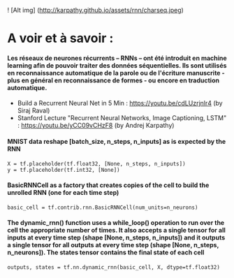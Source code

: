 ! [Alt img] (http://karpathy.github.io/assets/rnn/charseq.jpeg)

# A voir et à savoir : 

#### Les réseaux de neurones récurrents – RNNs – ont été introduit en machine learning afin de pouvoir traiter des données séquentielles. Ils sont utilisés en reconnaissance automatique de la parole ou de l'écriture manuscrite - plus en général en reconnaissance de formes - ou encore en traduction automatique.
* Build a Recurrent Neural Net in 5 Min : https://youtu.be/cdLUzrjnlr4 (by Siraj Raval)
* Stanford Lecture "Recurrent Neural Networks, Image Captioning, LSTM" : https://youtu.be/yCC09vCHzF8 (by 
Andrej Karpathy)


#### MNIST data reshape [batch_size, n_steps, n_inputs] as is expected by the RNN
```
X = tf.placeholder(tf.float32, [None, n_steps, n_inputs])
y = tf.placeholder(tf.int32, [None])
````

#### BasicRNNCell as a factory that creates copies of the cell to build the unrolled RNN (one for each time step)
```
basic_cell = tf.contrib.rnn.BasicRNNCell(num_units=n_neurons)
```

#### The dynamic_rnn() function uses a while_loop() operation to run over the cell the appropriate number of times. It also accepts a single tensor for all inputs at every time step (shape [None, n_steps, n_inputs]) and it outputs a single tensor for all outputs at every time step (shape [None, n_steps, n_neurons]). The states tensor contains the final state of each cell

```
outputs, states = tf.nn.dynamic_rnn(basic_cell, X, dtype=tf.float32)

```










